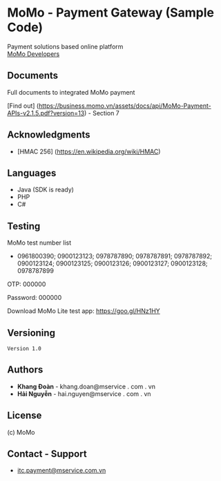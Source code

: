 # MoMo - Payment Gateway (Sample Code)


Payment solutions based online platform 
</br>
[MoMo Developers](https://test-payment.momo.vn/payment-platform/)

## Documents
Full documents to integrated MoMo payment 

[Find out] (https://business.momo.vn/assets/docs/api/MoMo-Payment-APIs-v2.1.5.pdf?version=13) - Section 7

## Acknowledgments
- [HMAC 256] (https://en.wikipedia.org/wiki/HMAC)


## Languages
- Java (SDK is ready)
- PHP
- C#

## Testing

MoMo test number list
- 0961800390; 0900123123; 0978787890; 0978787891; 0978787892; 0900123124; 0900123125; 0900123126; 0900123127; 0900123128; 0978787899

OTP: 000000

Password: 000000

Download MoMo Lite test app: https://goo.gl/HNz1HY
## Versioning

```
Version 1.0
``` 

## Authors

* **Khang Đoàn** - khang.doan@mservice . com . vn
* **Hải Nguyễn** - hai.nguyen@mservice . com . vn



## License
(c) MoMo 

## Contact - Support
* itc.payment@mservice.com.vn




